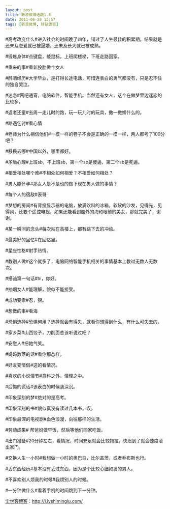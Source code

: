 ```yaml
---
layout: post
title: 新浪微博话题1.3
date: 2011-06-28 12:57
tags: [新浪微博, 转贴饭否]
---
```

#高考改变什么#进入社会的时间晚了四年，错过了人生最佳的积累期。结果就是还未及恋爱就已被逼婚，还未及长大就已被成熟。

#锻炼身体#点键盘，敲鼠标，上班爬楼梯，下班走路回家。

#重来的事#重新投胎做个女人

#醉酒经历#大学毕业，是打得长途电话，可惜连表白的勇气都没有，只是忍不住的独自哭泣。

#迷恋#网吧通宵，电脑软件，智能手机。当然还有女人，这个在做梦里边迷恋的比较多。

#返老还童#去周一走儿时的路，玩一玩儿时的玩具，撒一撒娇什么的。

#路遇乞讨#看心情

#老师为什么相信他们#一模一样的卷子不会是正确的一模一样，两人都考了100分吧？

#移民去哪#中国以外，哪里都好。

#矛盾心理#上班sb，不上班sb，第一个sb是傻逼，第二个sb是死逼。

#相爱相处哪个难#不相处如何相爱？不相爱如何相处？

#男人能怀孕#那女人是不是也的做下现在男人做的事情？

#每个人的宿敌#表哥

#梦想的房间#有背投显示器的电脑，放满饮料的冰箱，软软的沙发，见得光，见得风，还要个遥控电视，如果还能看到窗外的海和眼前的美女，那就完美了，谢谢。

#某一瞬间的念头#每次站在高楼上，都有跳下去的冲动。

#最美好的回忆#在回忆里。

#星座性格#射手热情。

#教别人做#这个就多了，电脑网络智能手机相关的事情基本上教过无数人无数次。

#搭讪第一句话#hi，你好。

#抽烟女人#能理解，貌似不能接受。

#成功要素#忍，狠。

#想做的事#看海

#恐惧选择#恐惧何用？选择就会有得失，就看你想得到什么，有什么可失去的。

#家乡菜#山西饺子，刀削面总该听说过吧？

#安慰人#把她气笑。

#妈妈数落的话#看你那怂样。

#好友变情侣#这的看情况。

#喜欢的小说情节#意料之外，情理之中。

#后悔的谎话#该表白的时候装深沉。

#印象深刻的梦#绝对的是高考。

#印象深刻的书#貌似真没有读过几本书，叹。

#印象最深的电视剧#血色浪漫，向往那样的生活。

#劳动成果# 帮爸妈做早饭，然后等他们回家吃饭。

#出门准备#20分钟左右，看情况，时间充足就会比较拖拉，快迟到了就会速度滚出家门。

#交换人生一小时#我想做一小时的奥巴马，比尔盖茨，或者乔布斯也行。

#丢东西经历#基本没有丢过东西，因为是个比较心细如发的男人。

#不喜欢别人烦我的时候#我烦别人的时候。

#一分钟做什么#看着手机的时间跳到下一分钟。

<a href="http://i.lvshiminglu.com/">尘世客博客</a>：<a href="http://i.lvshiminglu.com/">http://i.lvshiminglu.com/</a>

